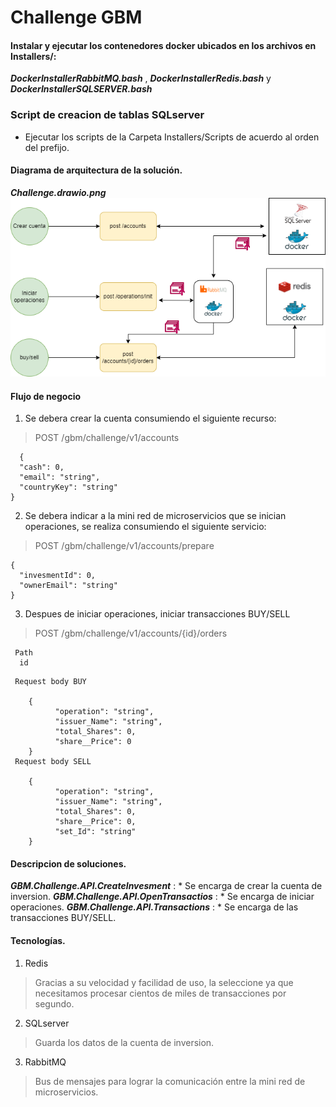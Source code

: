 # Challenge GBM

#### Instalar y ejecutar los contenedores docker ubicados en los archivos en Installers/:

**_DockerInstallerRabbitMQ.bash_** , **_DockerInstallerRedis.bash_** y **_DockerInstallerSQLSERVER.bash_**

### Script de creacion de tablas SQLserver

* Ejecutar los scripts de la Carpeta Installers/Scripts de acuerdo al orden del prefijo.

#### Diagrama de arquitectura de la solución.
**_Challenge.drawio.png_**
![alt text for screen readers](./Challenge.drawio.png "diagrama de arquitectura")

#### Flujo de negocio

1.  Se debera crear la cuenta consumiendo el siguiente recurso:

> POST /gbm/challenge/v1/accounts
```
  {
  "cash": 0,
  "email": "string",
  "countryKey": "string"
}  
```
2.  Se debera indicar a la mini red de microservicios que se inician operaciones, se realiza consumiendo el siguiente servicio:

> POST /gbm/challenge/v1/accounts/prepare
```
{
  "invesmentId": 0,
  "ownerEmail": "string"
}
```
3.  Despues de iniciar operaciones, iniciar transacciones BUY/SELL


> POST /gbm/challenge/v1/accounts/{id}/orders
``` 
 Path
  id
```
```
 Request body BUY

	{
		  "operation": "string",
		  "issuer_Name": "string",
		  "total_Shares": 0,
		  "share__Price": 0
	}
 Request body SELL

	{
		  "operation": "string",
		  "issuer_Name": "string",
		  "total_Shares": 0,
		  "share__Price": 0,
		  "set_Id": "string"
	}
```
#### Descripcion de soluciones.

**_GBM.Challenge.API.CreateInvesment_** : * Se encarga de crear la cuenta de inversion.
**_GBM.Challenge.API.OpenTransactios_** : * Se encarga de iniciar operaciones.
**_GBM.Challenge.API.Transactions_** : * Se encarga de las transacciones BUY/SELL.

#### Tecnologías.

1. Redis
> Gracias a su velocidad y facilidad de uso, la seleccione ya que necesitamos procesar cientos de miles de transacciones por segundo.
2. SQLserver
> Guarda los datos de la cuenta de inversion.
3. RabbitMQ
> Bus de mensajes para lograr la comunicación entre la mini red de microservicios.


